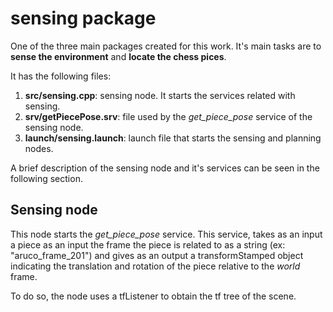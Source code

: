 # sensing package
One of the three main packages created for this work. It's main tasks are to **sense the environment** and **locate the chess pices**.

It has the following files:

1. **src/sensing.cpp**: sensing node. It starts the services related with sensing.
2. **srv/getPiecePose.srv**: file used by the *get_piece_pose* service of the sensing node.
3. **launch/sensing.launch**: launch file that starts the sensing and planning nodes.

A brief description of the sensing node and it's services can be seen in the following section.

## Sensing node

This node starts the *get_piece_pose* service. This service, takes as an input a piece as an input the frame the piece is related to as a string (ex: "aruco_frame_201") and gives as an output a transformStamped object indicating the translation and rotation of the piece relative to the *world* frame. 

To do so, the node uses a tfListener to obtain the tf tree of the scene. 

